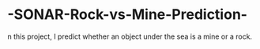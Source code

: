 # -SONAR-Rock-vs-Mine-Prediction-
n this project, I predict whether an object under the sea is a mine or a rock.
